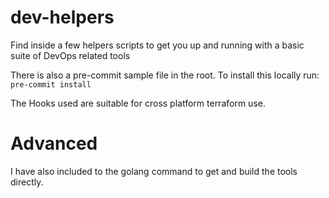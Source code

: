 # dev-helpers
Find inside a few helpers scripts to get you up and running with a basic suite of DevOps related tools

There is also a pre-commit sample file in the root. To install this locally run:
``` pre-commit install ```

The Hooks used are suitable for cross platform terraform use.
# Advanced
I have also included to the golang command to get and build the tools directly.
